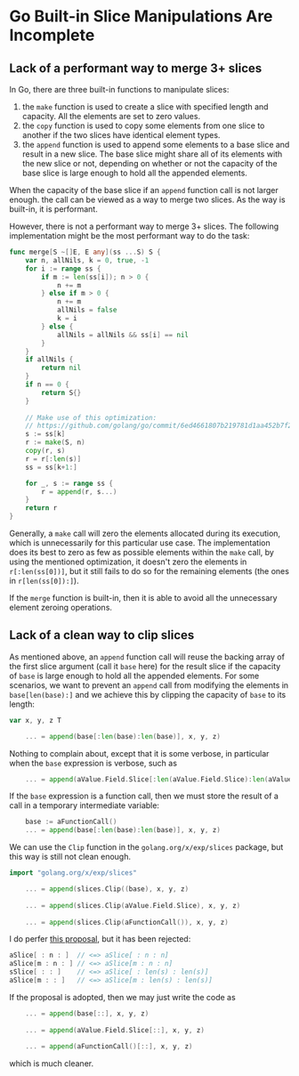 
# Go Built-in Slice Manipulations Are Incomplete

## Lack of a performant way to merge 3+ slices

In Go, there are three built-in functions to manipulate slices:

1. the `make` function is used to create a slice with specified length and capacity. All the elements are set to zero values.
1. the `copy` function is used to copy some elements from one slice to another if the two slices have identical element types.
1. the `append` function is used to append some elements to a base slice and result in a new slice.
   The base slice might share all of its elements with the new slice or not,
   depending on whether or not the capacity of the base slice is large enough to hold all the appended elements.

When the capacity of the base slice if an `append` function call is not larger enough.
the call can be viewed as a way to merge two slices.
As the way is built-in, it is performant.

However, there is not a performant way to merge 3+ slices.
The following implementation might be the most performant way to do the task:

```Go
func merge[S ~[]E, E any](ss ...S) S {
	var n, allNils, k = 0, true, -1
	for i := range ss {
		if m := len(ss[i]); n > 0 {
			n += m
		} else if m > 0 {
			n += m
			allNils = false
			k = i
		} else {
			allNils = allNils && ss[i] == nil
		}
	}
	if allNils {
		return nil
	}
	if n == 0 {
		return S{}
	}
	
	// Make use of this optimization:
	// https://github.com/golang/go/commit/6ed4661807b219781d1aa452b7f210e21ad1974b
	s := ss[k]
	r := make(S, n)
	copy(r, s)
	r = r[:len(s)]
	ss = ss[k+1:]

	for _, s := range ss {
		r = append(r, s...)
	}
	return r
}
```

Generally, a `make` call will zero the elements allocated during its execution, which is unnecessarily for this particular use case.
The implementation does its best to zero as few as possible elements within the `make` call,
by using the mentioned optimization, it doesn't zero the elements in `r[:len(ss[0])]`,
but it still fails to do so for the remaining elements (the ones in `r[len(ss[0]):]`).

If the `merge` function is built-in, then it is able to avoid all the unnecessary element zeroing operations.

## Lack of a clean way to clip slices

As mentioned above, an `append` function call will reuse the backing array
of the first slice argument (call it `base` here) for the result slice if the capacity of `base`
is large enough to hold all the appended elements.
For some scenarios, we want to prevent an `append` call from modifying the elements in `base[len(base):]`
and we achieve this by clipping the capacity of `base` to its length:

```Go
var x, y, z T

	... = append(base[:len(base):len(base)], x, y, z)
```

Nothing to complain about, except that it is some verbose,
in particular when the `base` expression is verbose, such as

```Go
	... = append(aValue.Field.Slice[:len(aValue.Field.Slice):len(aValue.Field.Slice)], x, y, z)
```

If the `base` expression is a function call, then we must store the result of a call in a temporary intermediate variable:

```Go
	base := aFunctionCall()
	... = append(base[:len(base):len(base)], x, y, z)
```

We can use the `Clip` function in the `golang.org/x/exp/slices` package, but this way is still not clean enough.

```Go
import "golang.org/x/exp/slices"

	... = append(slices.Clip((base), x, y, z)
	
	... = append(slices.Clip(aValue.Field.Slice), x, y, z)
	
	... = append(slices.Clip(aFunctionCall()), x, y, z)
```

I do perfer [this proposal], but it has been rejected:

```Go
aSlice[ : n : ]  // <=> aSlice[ : n : n]
aSlice[m : n : ] // <=> aSlice[m : n : n]
sSlice[ : : ]    // <=> aSlice[ : len(s) : len(s)]
aSlice[m : : ]   // <=> aSlice[m : len(s) : len(s)]
```

If the proposal is adopted, then we may just write the code as

```Go
	... = append(base[::], x, y, z)
	
	... = append(aValue.Field.Slice[::], x, y, z)
	
	... = append(aFunctionCall()[::], x, y, z)
```

which is much cleaner.

[this proposal]: https://github.com/golang/go/issues/25638


